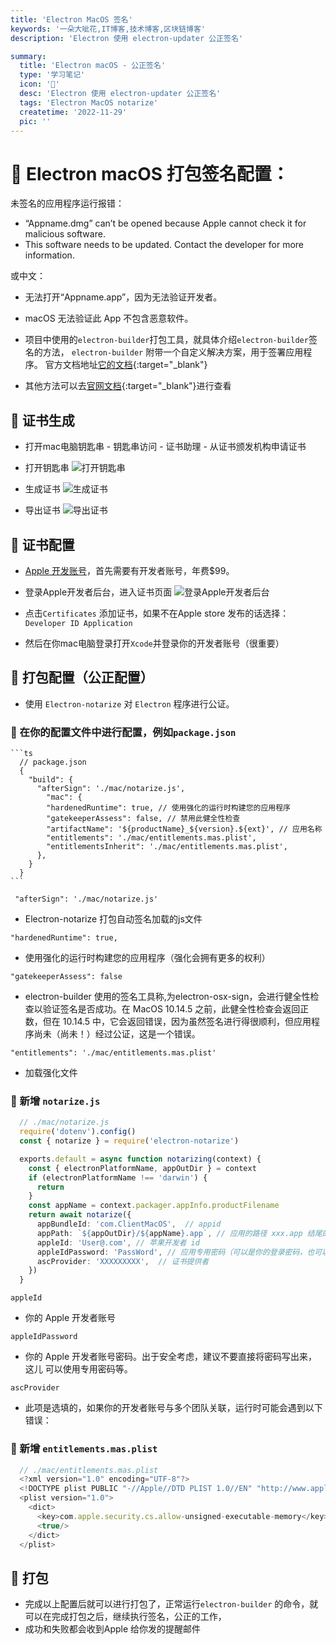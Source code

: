 ```yaml
---
title: 'Electron MacOS 签名'
keywords: '一朵大呲花,IT博客,技术博客,区块链博客'
description: 'Electron 使用 electron-updater 公正签名'

summary:
  title: 'Electron macOS - 公正签名'
  type: '学习笔记'
  icon: '🍑'
  desc: 'Electron 使用 electron-updater 公正签名'
  tags: 'Electron MacOS notarize'
  createtime: '2022-11-29'
  pic: ''
---
```


# 🍈 Electron macOS 打包签名配置：  

未签名的应用程序运行报错：
  - “Appname.dmg” can’t be opened because Apple cannot check it for malicious software. 
  - This software needs to be updated. Contact the developer for more information.

或中文：
  - 无法打开“Appname.app”，因为无法验证开发者。
  - macOS 无法验证此 App 不包含恶意软件。

- 项目中使用的`electron-builder`打包工具，就具体介绍`electron-builder`签名的方法， `electron-builder` 附带一个自定义解决方案，用于签署应用程序。 官方文档地址[它的文档](https://kilianvalkhof.com/2019/electron/notarizing-your-electron-application/){:target="_blank"}
- 其他方法可以去[官网文档](https://www.electronjs.org/docs/latest/tutorial/code-signing){:target="_blank"}进行查看


## 🍊 证书生成
 - 打开mac电脑钥匙串 - 钥匙串访问 - 证书助理 - 从证书颁发机构申请证书

  - 打开钥匙串
    ![打开钥匙串](/img/works/sign01.jpg)
  - 生成证书
    ![生成证书](/img/works/sign02.jpg)
  - 导出证书
    ![导出证书](/img/works/sign03.jpg)

## 🍋 证书配置
 - [Apple 开发账号](https://developer.apple.com/)，首先需要有开发者账号，年费$99。

  - 登录Apple开发者后台，进入证书页面
    ![登录Apple开发者后台](/img/works/sign04.jpg)
  - 点击`Certificates` 添加证书，如果不在Apple store 发布的话选择：`Developer ID Application` 
  - 然后在你mac电脑登录打开`Xcode`并登录你的开发者账号（很重要）
## 🍍 打包配置（公正配置）
  - 使用 `Electron-notarize` 对 `Electron` 程序进行公证。

### 🍐 在你的配置文件中进行配置，例如`package.json`

    ```ts
      // package.json
      {
        "build": {
          "afterSign": './mac/notarize.js',
            "mac": {
            "hardenedRuntime": true, // 使用强化的运行时构建您的应用程序
            "gatekeeperAssess": false, // 禁用此健全性检查
            "artifactName": '${productName}_${version}.${ext}', // 应用名称
            "entitlements": './mac/entitlements.mas.plist',
            "entitlementsInherit": './mac/entitlements.mas.plist',
          },
        }
      }
    ```

` "afterSign": './mac/notarize.js'`
  - Electron-notarize 打包自动签名加载的js文件

`"hardenedRuntime": true,`
  - 使用强化的运行时构建您的应用程序（强化会拥有更多的权利）

`"gatekeeperAssess": false`
  - electron-builder 使用的签名工具称,为electron-osx-sign，会进行健全性检查以验证签名是否成功。在 MacOS 10.14.5 之前，此健全性检查会返回正数，但在 10.14.5 中，它会返回错误，因为虽然签名进行得很顺利，但应用程序尚未（尚未！）经过公证，这是一个错误。

`"entitlements": './mac/entitlements.mas.plist'`
  - 加载强化文件

### 🍓 新增 `notarize.js`

  ```ts
    // ./mac/notarize.js
    require('dotenv').config()
    const { notarize } = require('electron-notarize')

    exports.default = async function notarizing(context) {
      const { electronPlatformName, appOutDir } = context
      if (electronPlatformName !== 'darwin') {
        return
      }
      const appName = context.packager.appInfo.productFilename
      return await notarize({
        appBundleId: 'com.ClientMacOS',  // appid
        appPath: `${appOutDir}/${appName}.app`, // 应用的路径 xxx.app 结尾的 
        appleId: 'User@.com', // 苹果开发者 id
        appleIdPassword: 'PassWord', // 应用专用密码（可以是你的登录密码，也可以在苹果官网申请专用密码）
        ascProvider: 'XXXXXXXXX',  // 证书提供者
      })
    }
  ```
  `appleId`
  - 你的 Apple 开发者账号

  `appleIdPassword`
  - 你的 Apple 开发者账号密码。出于安全考虑，建议不要直接将密码写出来，这儿 可以使用专用密码等。

  `ascProvider`
  - 此项是选填的，如果你的开发者账号与多个团队关联，运行时可能会遇到以下错误：

### 🌽 新增 `entitlements.mas.plist`  

  ```ts
    // ./mac/entitlements.mas.plist
    <?xml version="1.0" encoding="UTF-8"?>
    <!DOCTYPE plist PUBLIC "-//Apple//DTD PLIST 1.0//EN" "http://www.apple.com/DTDs/PropertyList-1.0.dtd">
    <plist version="1.0">
      <dict>
        <key>com.apple.security.cs.allow-unsigned-executable-memory</key>
        <true/>
      </dict>
    </plist>
  ```

## 🌰 打包
  - 完成以上配置后就可以进行打包了，正常运行`electron-builder` 的命令，就可以在完成打包之后，继续执行签名，公正的工作，
  - 成功和失败都会收到Apple 给你发的提醒邮件